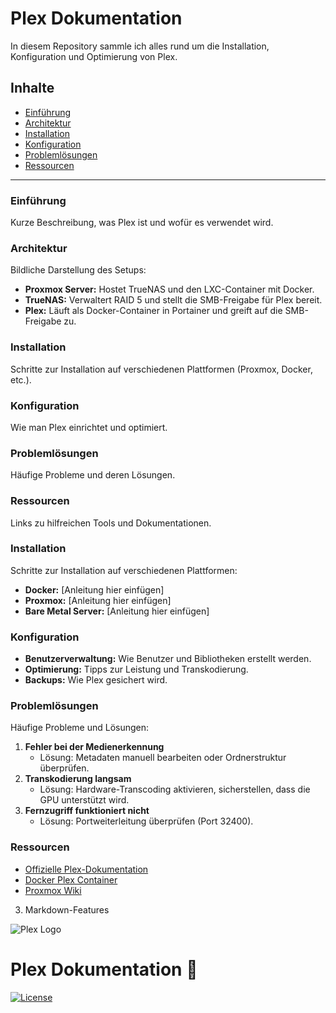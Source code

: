 # Plex Dokumentation

In diesem Repository sammle ich alles rund um die Installation, Konfiguration und Optimierung von Plex. 

## Inhalte

- [Einführung](#einführung)
- [Architektur](#architektur)
- [Installation](#installation)
- [Konfiguration](#konfiguration)
- [Problemlösungen](#problemlösungen)
- [Ressourcen](#ressourcen)

---

### Einführung
Kurze Beschreibung, was Plex ist und wofür es verwendet wird.

### Architektur
Bildliche Darstellung des Setups:
- **Proxmox Server:** Hostet TrueNAS und den LXC-Container mit Docker.
- **TrueNAS:** Verwaltert RAID 5 und stellt die SMB-Freigabe für Plex bereit.
- **Plex:** Läuft als Docker-Container in Portainer und greift auf die SMB-Freigabe zu.

### Installation
Schritte zur Installation auf verschiedenen Plattformen (Proxmox, Docker, etc.).

### Konfiguration
Wie man Plex einrichtet und optimiert.

### Problemlösungen
Häufige Probleme und deren Lösungen.

### Ressourcen
Links zu hilfreichen Tools und Dokumentationen.


### Installation
Schritte zur Installation auf verschiedenen Plattformen:
- **Docker:** [Anleitung hier einfügen]
- **Proxmox:** [Anleitung hier einfügen]
- **Bare Metal Server:** [Anleitung hier einfügen]


### Konfiguration
- **Benutzerverwaltung:** Wie Benutzer und Bibliotheken erstellt werden.
- **Optimierung:** Tipps zur Leistung und Transkodierung.
- **Backups:** Wie Plex gesichert wird.


### Problemlösungen
Häufige Probleme und Lösungen:
1. **Fehler bei der Medienerkennung**
   - Lösung: Metadaten manuell bearbeiten oder Ordnerstruktur überprüfen.
2. **Transkodierung langsam**
   - Lösung: Hardware-Transcoding aktivieren, sicherstellen, dass die GPU unterstützt wird.
3. **Fernzugriff funktioniert nicht**
   - Lösung: Portweiterleitung überprüfen (Port 32400).


### Ressourcen
- [Offizielle Plex-Dokumentation](https://support.plex.tv/)
- [Docker Plex Container](https://hub.docker.com/r/linuxserver/plex)
- [Proxmox Wiki](https://pve.proxmox.com/wiki/Main_Page)

3. Markdown-Features

![Plex Logo](https://example.com/plex-logo.png)

# Plex Dokumentation 🚀

[![License](https://img.shields.io/badge/license-MIT-blue.svg)](LICENSE)
